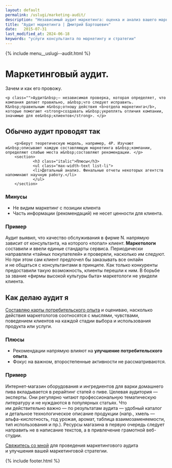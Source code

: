 ```yaml
---
layout: default
permalink: /uslugi/marketing-audit/
description: "Независимый аудит маркетинга: оценка и анализ вашего маркетинга с фокусом на потребительский опыт (CJM). Экспертные рекомендации и улучшения."
title: "Аудит маркетинга | Дмитрий Бартошевич"
date:   2015-07-31
last_modified_at: 2024-06-18
keywords: "услуги консультанта по маркетингу и стратегии"
---
```


<div class="body__container">
  
  {% include menu__uslugi--audit.html %}

<main class="section__content row-gap--l">
       


 <div class="intro max-width-text"><h1 class="inline bold">Маркетинговый аудит.</h1> Зачем и&nbsp;как его провожу. </div>

	<p class="">Аудит&nbsp;— независимая проверка, которая определяет, что компания делает правильно, а&nbsp;что следует исправить. К&nbsp;правильным я&nbsp;отношу действия <b>отдела маркетинга</b>, которые помогают <strong>создавать и&nbsp;укреплять отличия компании, значимые для ее&nbsp;клиентов</strong>. </p>
       
<article class="grid-columns__first-one-half row-gap--m">
        <h2 class="bold h2 section__title">Обычно аудит проводят так</h2>

        <p>Берут теоретическую модель, например, 4P. Изучают и&nbsp;описывают каждую составляющую маркетинга в&nbsp;компании, определяют слабые места и&nbsp;составляют рекомендации. </p>
        <section>
                <h3 class="italic">Плюсы</h3>
                <ul class="max-width-text list-li">	
                <li>Детальный анализ. Финальные отчеты некоторых агентств напоминают научную работу.</li>
                </ul>
        </section>

<section>
        <h3 class="italic">Минусы</h3>
        <ul class="list-li max-width-text ">
        <li>Не&nbsp;видим маркетинг с&nbsp;позиции клиента</li>
        <li>Часть информации (рекомендаций) не&nbsp;несет ценности для клиента.</li>
        </ul>
        </section>

<section>
        <h3 class="italic">Пример</h3>
        <p> Аудит выявил, что качество обслуживания в&nbsp;фирме&nbsp;N. напрямую зависит от&nbsp;консультанта, на&nbsp;которого &laquo;попал&raquo; клиент. <b>Маркетологи</b> составили и&nbsp;ввели единые стандарты сервиса. Периодически направляли &laquo;тайных покупателей&raquo; и&nbsp;проверяли, насколько им&nbsp;следуют. Но&nbsp;при этом сам клиент предпочел&nbsp;бы заказывать все онлайн и&nbsp;не&nbsp;общаться с&nbsp;консультантами в&nbsp;принципе. Как только конкуренты предоставили такую возможность, клиенты перешли к&nbsp;ним. В&nbsp;борьбе за&nbsp;звание &laquo;фирмы высокой культуры быта&raquo; маркетологи не&nbsp;увидели клиента. </p>
        </section>

</article>
<article class="grid-columns__last-one-half row-gap--m">
 <h2 class="bold h2 section__title">Как делаю аудит я</h2>
<p><a href="/blog/customer-journey-map/" class="link">Составляю карты потребительского опыта</a> и&nbsp;оцениваю, насколько действия маркетологов соотносятся с&nbsp;мыслями, чувствами, поведением клиентов на&nbsp;каждой стадии выбора и&nbsp;использования продукта или услуги. </p>

<section>
<h3 class="italic">Плюсы</h3>
    <ul class="ml3 list-li max-width-text ">	
        <li>Рекомендации напрямую влияют на&nbsp;<strong>улучшение потребительского опыта</strong>.</li>
        <li>Фокус на&nbsp;важном, второстепенные активности не&nbsp;рассматриваются.</li>
    </ul>
</section>

<section>
<h3 class="italic">Пример</h3>
<p>
Интернет-магазин оборудования и&nbsp;ингредиентов для варки домашнего пива вкладывается в&nbsp;рерайтинг статей о&nbsp;пиве. Целевая аудитория&nbsp;&mdash; эксперты. Они регулярно читают профессиональную тематическую литературу и&nbsp;не&nbsp;нуждаются в&nbsp;популярных статьях. Что им&nbsp;действительно важно&nbsp;&mdash; по&nbsp;результатам аудита&nbsp;&mdash; удобный каталог и&nbsp;детальное технологическое описание продукции (напр., хмель&nbsp;&mdash; альфа-кислотность, год урожая, аромат, таблица взаимозаменяемости, тип использования и&nbsp;пр.). Ресурсы магазина в&nbsp;первую очередь следует направить не&nbsp;в&nbsp;написание текстов, а&nbsp;в&nbsp;привлечение грамотной веб-студии.
</p>
</section>

</article>


<p class="h2 mt-m"><a class="link" href="/contact/">Свяжитесь со мной</a> для проведения маркетингового аудита и&nbsp;улучшения вашей маркетинговой стратегии.</p>


        
    
</main>

{% include footer.html %}
</div>




